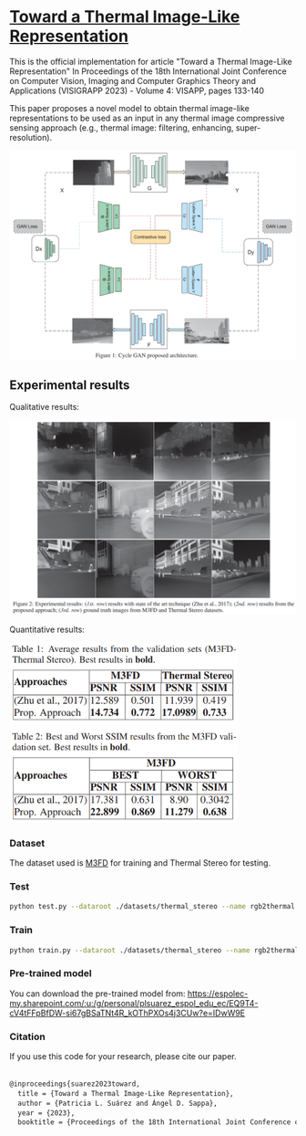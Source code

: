 # [Toward a Thermal Image-Like Representation](http://wwwo.cvc.uab.es/people/asappa/publications/C__VISAPP_2023_Vol_4_pp_133-140.pdf) 
This is the official implementation for article "Toward a Thermal Image-Like Representation"
In Proceedings of the 18th International Joint Conference on Computer Vision, Imaging and Computer Graphics Theory and Applications (VISIGRAPP 2023) - Volume 4: VISAPP, pages 133-140

This paper proposes a novel model to obtain thermal image-like representations to be used as an input in any thermal image compressive sensing approach (e.g., thermal image: filtering, enhancing, super-resolution).

<img src='imgs/architecture.png' width=950>

## Experimental results
Qualitative results:

<img src='imgs/qualitative.png' width=950>

Quantitative results:

<img src='imgs/quantitative.png' width=400>

### Dataset
The dataset used is [M3FD](https://github.com/JinyuanLiu-CV/TarDAL/blob/main/README.md) for training and Thermal Stereo for testing.

### Test
```bash
python test.py --dataroot ./datasets/thermal_stereo --name rgb2thermal
```

### Train
```bash
python train.py --dataroot ./datasets/thermal_stereo --name rgb2thermal 
```

### Pre-trained model
You can download the pre-trained model from: https://espolec-my.sharepoint.com/:u:/g/personal/plsuarez_espol_edu_ec/EQ9T4-cV4tFFpBfDW-si67gBSaTNt4R_kOThPXOs4j3CUw?e=IDwW9E

### Citation 
If you use this code for your research, please cite our paper.
```bash

@inproceedings{suarez2023toward,
  title = {Toward a Thermal Image-Like Representation},
  author = {Patricia L. Suárez and Ángel D. Sappa},
  year = {2023},
  booktitle = {Proceedings of the 18th International Joint Conference on Computer Vision, Imaging and Computer Graphics Theory and Applications, VISIGRAPP},
